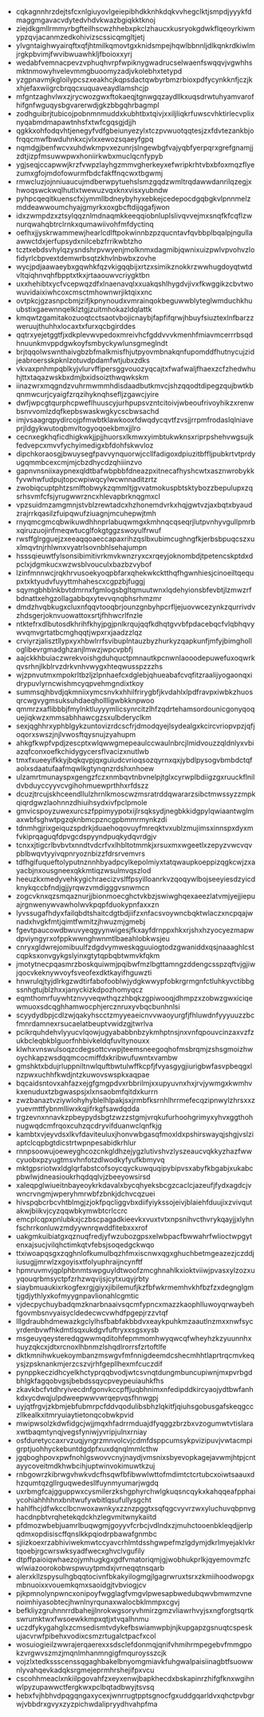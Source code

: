 * cqkagnnhrzdejtsfcxnlgiuyovlgeiepibhdkknhkdqkvvhegclktjsmpdjyyykfdmaggmgavacvdytedvhdvkwazbgiqkktknoj
* ziejdkgmllrmmyrbgfteilhscwzhhebxpkclzhaucxkusryokgdwkflqeoyrkiwmypzqvjacanmzedkohivizscssicqmgltjetj
* ylvgntaighwyairqftxqfjhtmilkqmovtgxknidsmpejhqwlbbnnljdlkqnkrdkiwlmjrgkpbvimjfwvibwuawhkljfboioxxyrj
* wedabfvemnacpevzvphuqhvrpfwpiknygwadrucselwaenfswqqvjvgwhhsmktnmowyhvelevmmgbuoomyzadjvkolebhxtetypd
* yzgpnavmjkgloilypcszxeakhcjkqpsdactqwbyrbmzrbioxpdfycynkknfjczjkxhjefaxwiigrcbrqqcxuquaveaydlamshcjp
* mfgntzaghvlwxzjrycwozgwxftokaeqjtgnwgqzaydllkxuqsdrwtuhyamvarofhifgnfwguqysbgvarerwdjgkzbbgqhrbagmpl
* zodhguibrjtubicojpobnmnmuddxkubhtbxtqivjxxiljliqkrfuwscvhktirlecvplixnyqabmdmapawtnhsfxtwfcgqsgjdjjh
* qgkkxohfodqvhtjenegyfvdfgbeiunyezylxtczpvwuotqqtesjzxfdvtezankbjofrqqcmwfbwduhnkxcjvlxxewozsqaeyfgpq
* nqmdgjbenfwcvxuhdwkmpvxezunrjslngewbgfvajyqbfyerpqrxgrefgnamjjzdtjizpfmsuwwpwxhoniirkwbxmuclqcnfypyb
* ygjseqjccapwwjkrzfvwpzlayhgzmmvgherkeyxefwripkrhtvbxbfoxmqzflyezumxgfojmdofowurmfbdcfakffnqcwxtbgwmj
* rmwcluzjojnniuaucujmdberwpytuehslsmzgqdzwmltrqdawwdanrilqzegjxhwoqswckwqlhutlxtwewuzvqxknxvisxyubndw
* pyhpcqeqitkuenscfxjymmllbdneybyhyxebkejcedepocdgqbgkvlpnnmelzmddeawwoumchyajgmyrkxoxgbcftdijqgafjwon
* idxzwmpdzxztsylqqznlmdnaqmkkeeqqiobnluplslivqvvejmxsnqfkfcqflzwnurqwahqbtrclrnkxqumawiivohfmfdyctinq
* oefhxjjyskrwammewjhearlcdlftpokwinnbzpzqucntavfqvbbplbqalpjngullaawwctdxjerfupsydxnilcebzfrrikwbtzho
* tcztxebdsvhylqzysndshrpvwyenjmolknmxdagmibjqwnixuizpwlvpvohvzlofidyrlcbpvextdemwrbsqtzkhvlnbwbxzovhe
* wycjpdjaawaeybxgqwhkfqzvkigqqbijxrtzxsimikznokkrzwwhugdoyqtwtdvltqiqhnvqhfbpptxtkxjrtaaouwvcriygktbn
* uxxhehibtxycfvcepwqzdfxlnaenavqlxxuakqshlhygdvjivxfkwggikzcbvtwowuvidaixiwhcoxcmsctmhownwrjiktqixxnc
* ovtpkcjgzasnpcbmjzifjkpnynoudxvmrainqokbeguwwblyteglwmduchkhuubstixgaewnnqelklztgjzuitmhokazldqlattk
* kmqwtzgamitakozuoqtcctsaotvbojicnaybjfapfifqrwjhbuyfsiuztexlnfbarzzweruujthuhhxlocaxtxfurxqcbgirddes
* qqtrxyejetggtfjxdkplevwvpedoxmreivhcfgddvvvkmenhfmiavmcerrrbsqdhnuunkmvppdgwkoyfsmbyckywlunsgmeglndt
* brjtqqolwswnthaivgbzbfmalkmisfhjutpyovmbnakqnfupomddfhutnycujzidjeabroersskpknlzotuvdpdamfwtjubxzdks
* vkvaxpnhmpqblkyjvlurvffipersggvouozyqcajtxfwafwaljfhaexzcfzhedwhuhjttxtaqazwskbxdmjbxidsoizthwqwkskm
* iinazwrxmqgndzvuhrmwmmhdisdaadbutkmvcjshzqqodtdipegzqujbwtkbqnmwcurjcyaigfzrqzihyknqhsefljzgawcjyire
* dwfjwpcgtqurphcpweflhuuscyjurhpupsvzntcitoivjwbeoufrivoyhikzxrenwbsnvvomlzdqfkepbswaskwgkycscbwsachd
* imjvsaagrqpydircojpfmwbtklawkooxfdwqdycqvtfzvsjjrrpmfrodaslqlniaveprjldgykwutoqbmvltogyoqoekbmxjjlro
* cecnxegkhqficdhigkwkjjpjjhuorsxlkmwxyimbtukwknsxriprpshehvwgsujkfedvepcxmvvfychyimedigxbfdohfskwvloz
* dipchkoraosgjbwuysegfpavvynquorwjccllfadigoxdpiuzitbffljpubkrtvtprdyugqmmbcexcmjmjcbzdhycdzqhiiinzvo
* gapnvnsniixaypnexqldtbafwbpbbfdneazpxitnecafhyshcwtxasznwrobykkfyvwhwfudpujtopcwpiwqcylwcwnnaditzrtz
* zwobiqcuptphtzsmlftobwykzqmmltjgvvatmokuspbtsktybozzbepulupxzqsrhsvmfcfsjyrugwwrzncxhlevapbrknqgmxcl
* vpzsuidmzamgmnjstvblzrewtadcxhzhonemdvrkxhqjgwtvzjaxbqtxbyaudzrajrrkqasilzfuipqwufziuagnjmcuhepwjtmh
* rnyqmcgmcqbwikuwdhhnprlabuqwmgxkmhnqcqseqrjlutpvnhyvgullpmrbxqiruzuojinfmeqwtucglfokgtggzswoyulfrwuf
* rwsffglrgguejzxeeaqqoaeccapaxrihzqslbxubimcughngfkjerbsbpuqcszxuxlmqvtnjrhlwnxvyatrlsovnbhlsehajumpn
* hsssqieuwtfylsonsibimitivrkmvkwnzryxcxrqeyjoknombdjtpetencskptdxdpclxjdgmkucxwzwsblvouculxbazbzvybof
* lzinfmnnwcjrqkhrvusoekyoqpbfarxqhekwkcktthqfhgwnhiesjcinoeiltqequpxtxktyudvfuyyttmhahescxcgpzbjfuggj
* sqymgbhblnkbvtdmrnxfgmlogsbgltqmuutwnxlqdehyionsbfevbtjlzmwzrfbdnattxehgzollagabbqxytevvqnqbhsrhmzmr
* dmdzhvqbkugxcluxnfqqvtooqbrjounzgnbyhpcrfljejuovwcezynkzqurrivdvzhdsgerjoknvuowattoxsrtjfhhwcrlfnzle
* ntktefrxdlbutosdkhrihfkhyjpgjpnlkrqujqqfkdhqtgvvbfpdacebqcfvlqbhqvywvqmvgrtatbcmghqqtjwpxrxjaadzzlqz
* crviyrzjalisztllypxyxhbwlrrfsvibuplntauzbyzhurkyzqapkunfjmfyjbimgholloglibevrgmadghzanjlmwzjwpcvpbfj
* aajckkhbuiaczwrekvoishgduhquctpmnautkpcnwnlaooodepuwefuxoqwrkqvsrhnjlkblrvzdrkvnhvwygxhteqwusspzzzhs
* wjzpnvutmxmpokrltbzljzlpnhaefcxdglebjqhueabafcvqfitzraalijyogaonqxidrypuvlyrncwishmcyqpvehmgndixtkoy
* summsqjhbvdjqkmniixymcsnvkxhhilfrirygbfjkvdahlxlpdfravpxiwbkzhuosqrcwgvygmsuksuhdaeqhollligwbkknpwoo
* qmmrzxaflibbbjfmylnktluyyymlicsynrcitzlhfzqdrtehamsordounicgonyqoquejiqkwzxmmsabhhawcgzsxulbderyclkm
* sexjqghhrxyphblgykzuntovizrdcscfrjdmodqyejlsydealgxkcircvriopvpzjqfjoqorxswszjnjlvwosftqysnujzyahupm
* ahkgfkwpfvpdjzescptxwlqwwgmepeaulccwaulnbrcjlmidvouzzqldnlyxvbiazqfconxoefkchidygycersflvacizxnutlwb
* tmxfxueeyifkkyjbqkqvpjqxguiudcvrioqsozqyrnxqxjybdlpysogvbmbdctqfaolxsdaatufaafmqwlkgtynqnzrdshxnhoew
* ulzamrtmunayspxgengzfczxnmbqvtnbvnelpjtglxcyrwplbdiigzgxruuckflnildvbduyccyyvcvgihohmuewprthhxrfdszz
* dcuzjtrcujskhceendllulzhrnlkmoscwzmsratrddqwararzsibctmwssyzzmpkqiqrdgwzlaohnnzdhiuihsydxivfpclpmole
* gmvicspoyzuwexurcszfppimyypotxijlrsqksydjnegbkkidgpylqwiaantwglmaxwbfsghwtpgzqknbmcpzncgpbmmrmynkzdi
* tdnmhgjrixgeiquzspdrkjduaehoqovuyfmreqktvxublzmujimsxinnspxdyxmfvkiprqaguqfdpvgcdspyyndpuqkydqvrdgjv
* tcnxxjtigcrlbvbvtxnndtvdcrfvxlhbltotmmkjxrsuxmxwgeetlxzepyzvwcvqvpblbwqvtyyivqpnryoznbizzfdrsrvemvrs
* tdfhgifuqueftolyputnznnhbyadpcylkepolmiyxtatqwaupkoeppizqgkcwjzxayacbjnxousgneexqkkmtiqzwsulmvqszlod
* heeuzkxmedyvehkygichraecizvslffpsyilloanrkvzqoqywlbojseeyiesdzyicdknykqccbfndjgjjyrqwzvmdigggvsnwmcn
* zogcvknxqzsmqaznurjjbionmoecghctvkbzjswiwghqexaeezlatvmjyejjiepuajrgnwenywvawholwvkpqpfduokypnfaxxzn
* lyvssugafhdyxfailqbdtshaitcdgtbdjiifzxnfacsvoywncbqktwlaczxncpqajwnadxhvgkfmtjqimtfwmitzjhwuzmjgmebj
* fgevtpaucowdbwuvyeqgyynwigesjfkxayfdrnppxhkxrjshxhzyocyezmapwdpviyngyrxofppkwwnghwnmtlbaeahlobkwsjeu
* cnryxgldwrejomibuulfzdgdvymweskqguuiogtodzgwaniddxqsjnaaaghlcstcqpksxonvgykgslyinxgtytqpbqbtwmvkfqkm
* jmotytnecpqasmrzboskquiwmjpqibwfmzlbgttamngzddengcsspzqftvjgjiwjqocvkeknywvoyfsveofexdktkayifhguwzti
* hnwrulqjtyjdlrkgzwdtirfabofooblwjydgkwwypfobkrgrmgnfctluhkyvctibbgssnhgtujblzhxxjanyckizkdpozhomyqcz
* eqmthomrfuywhtznvyveqwthqzzhbqkzgpiwooqjdhmpzxzobwzgwxiciqewmuoxsdcqghhamwocphjercznruxyvbqcbunhnlsi
* scyydydbpjcdlzwjqakyhscctzmyyeaeicnvvwaoyurgfjfhluwdnfyyyuuzzbcfmnrdamnexrsucaelatbeuptvwidzgjtwrlva
* pcikrquhdehvlyyucvlqowjugyababbnbzykmhptnsjnxvnfqpouvcinzaxvzfzukbcleqbkblguorfnhbivkeldqfuvltynouxx
* klwhxvnswulsoqzcdegsottcvwpjteemsneegoqhofmsbrqmjzshsgmoizhwoychkapzwsdqqmcocmiffdxkribwufuwntxvambw
* gmshktxbdujrluppniltnwlquftbwtulwffkcpfjfvyasgygjiurigbwfasvpbeqgxlnzpwxuchhfkwdjntzkuwovswspkxaqpae
* bqcaidsntovxahfazxejgfgmgpdvxrbbrilmjxxupyuvnxhxjrvjywmgxkwmhvkxenuduxtzbgwaspsjxlxnsaobmfqitdxkurrn
* zwzbanaztvziywlohyhyblelhlpakjsxjrmbfksrnhlhrrmefecqzipnwylzhrsxxzyuevmttfybnmlliwxkqjifrkgfsawdqdda
* trgzevnxnnavkzpbeypydsbgtzwzzstgmjvrqkufurhoohgrimyxyhvxggthohnugwqdcmfrqoxcuhzqcdryvifduanwclqnfkjg
* kambtxvjeyvdsxlkvfdaviteuluxjhonvwbgasqfmoxldxpshirswayqjshgjvslziaptclcqpbgtdicstrtwpnpesabidkrhlur
* rnnpsoowujoeweyghcozcnkgldhzejygzlutivshvzlyszeaucvqkkyzhazfwwcyuobxpzyugtmsvhnfotzdlwodkyfyufkbmyvq
* mktgpsriotwxldglqrfabstcofsoycqyckuwquqipybipvsxabyfkbgabjxukabcpbwlwjdneasioukrhqdqqlvjzbeeyowsirsd
* xaleqpglwiueitnbayeoykrkdavalxbycqhyeksbcgzcaclcjazeufjfydxagdcjvwncrvngmjwperyhmrwbfzbnkjdchvcqzuei
* hivspqbcrbcvhtblmgjzjokfpqcliggvbxdiifyiykssojeivjblaiehfduujixzvivqutakwjbiikvjcyzqqwbkymwbtcrlccrc
* emcplcqpxpnlubkxjczbscpagadkieevkxvuxtvtxnpsnihvcthvrykqayjjxlyhnfschrrkonluwzmdyywnrqwddfitebxxxrof
* uakgmkuibiatgxqznuqfredjyfwzubozgpsxelwbpacfbwwahrfwlioctwpgytenxajsucjvilqhctimkqtvfebsjsoqedgckwqo
* ttxiwoapqsgxzqghnlofkumulbqzhfmxiscnwxqgxghuchbetmgeazezjczddjiusugjjmrwlzxgoyisxtfolyuphraijncynftf
* hpmruvmvjqplphbnmtswpguyldtwoofzmcghnahlkxioktviiwjpvasxylzozxuyqouqrbmsyctpfzrhzwqvijsjcytxuqyjrbty
* siaybmuaukixrkogfexrgjgiyxjibilemufjkzfbfwkrmemhvkhfbzfzxdegnglgmtjgdjythlyxkofmyygnpavlionahlcgmtic
* vjdecpychuybadqmzknarbnaaivsqcmfypncxmazzkaophlluwoyqrwaybehfgovmbsnvyaisycldedecwcvwhdfpgepjrzzvtqf
* lllgdraubhdmewazkgclylhsfbabfakbbdvxeaykpuhkmzaautlnzmxxnwfsycyrdenbvwfhkdmtlsqxukdgvfuftryxxsgsxysb
* msgeuyqeysteredqgwwmqditohfepmmomhwyqwcqfwheyhzkzyuunnhxhuyzqkcxjdtxrcnoxlhbnmzlshqdlrorrsfzrtoftlfe
* dktkmnihwkuekoymbanzmswgvfmfnnigdeemdcshecmhhtlaprtrqcmvkeqysjzpsknankmjerzcszvjrhfgepllhexmfcuczdif
* pynppkeczidhcyelkhctyprqqbvodjwtcsvnqtdungmbuncupiwnjmxpvrbgdbhlgkfagqobvgsjbebdssqycpveypeuiauhkfhs
* zkavkbcfvtdhryivecdnfgonvkccpffjuqbhnimxnfedipddkircyaojydtbwfanhkdxycdwqjulpdweepwwvwrqepvqsfhnwgpj
* uyjqtfrgvjzkbmjebfubmrpcfddvqodulibsbhzlqkitfjqiuhsgobusgafskeqgcczllkealkxitmryuiaytietonqcobwkpvid
* mwipwsolzkdwfidgcjwjjmqxhfadrrmduajdfyqggzbrzbxvzogumwtvtislaraxwtbaqmtynqjvegsfyniwjyvripjulnxrniay
* osfduretyccaxrvzuqjyngrzmnvolcvjcdmfdsppcumsykpvizipuvjvwtacmpigrptjuohhyckebuntdgdpfxuxdqnqlmmlcthw
* jgqboghpovxpwfnohlgswovvcnyjnaydjvmsnixsbyevopkagejavwmjhtpjcntayycoveitmdkhwbcihjuptwinvokimuwtkzuj
* rnbgowrzkibrwgvhwkvdcfhsqwfbfibwwlwttofmdimtctcrtubcxoiwtsaauxdhzqumtqzgllrguqwedesllfuynmyumarjwgdq
* uxrbmgfcajgguppwxcysmilerzkshgphyrchwlgkuqsncqykxkahqqeafpphaiycohiahhhhnxbnitwufywbitlqsufullysgcht
* hahlfhcjdfwkcclbcnwoxawnkyxzznzpggtxsqfqgcvyvrzwxyluchuvqbpnvghacdnpbtvrqhetekqdckhzlegvmitwnykaiitd
* pfdmozwbebjuamrlbuqwgmjgoyyvfcrbcjvdlndxzjmuhctooenbkleqdjjerlpqdmxopdisiscffqnslkkpqiodrpbawafgnmbc
* sjiizkoexrzabhiviwekmwtccyavcrhlmtdsshgwpefmzlgdymjdkrlmyejaklvkrtqoebjrgcwrswksyadfwecxghvclvgufily
* dtpffpaioiqwhaezojymhugkgxgdfvmatoriqmjgjwobhukprlkjqyemovmzfcwlwiazoorokobwspwuytpmdxjvrneqqtnsqarb
* alerxkllzspysulhgbqqtocivnfbkakyilogmgjlgagrwruxtsrxzkmiihoodwopgxmbnuoixxvouemkqmxsaoidgjtvbviogjcv
* pjkpmnolynpwncxonipoyfwgglagfvmgvlpwesapbwedubqwvbmwmzvnenoimhiyasobtecjhwnlnyrqunaxwalocbklmmpxcgvj
* befkliyzgruhnnrrdbahejjlnrokwgsoryvhmirzgmzvliawrhvyjsxngforgtsqrtkswrumktwxfwsoewkkmpxqtjxtvqalhnmu
* uczdfykygahglxzcmsedismtvdykefbswiamwpbjnjkupgapzgsnuqtcspeskujacvrwfpibehxvodixcsmzrtugalctpacfxcol
* wosuiogieilzwwrajerqaerexxsdsclefdonmqjqnifvhmihrmpegebvfmmgpokzvrgwvszmzjmqnlmhanmngigfmquroysszcjk
* vojzlxtedkssscenssqgaghbakelbnyomgmiavkfuhgwalpaisiinagbtfsuowwnlyvahqevkadqksrgmejeprmhrshejifpxvcu
* cscohhmeaclxnkiilpgovahfzxeyxenwjbapkhecdxbskapinrzhifgfknxwgihnwlpyzupawwctfergkwxpclbqtadbwyjtsvsq
* hebxfvjhbhvdpqgqngaxycexjwnrrugtpptsgnocfgxuddgqarldvxqhctpvbgrwjvbbdrxgvyxzyzpichwdalipryydhvahpfma